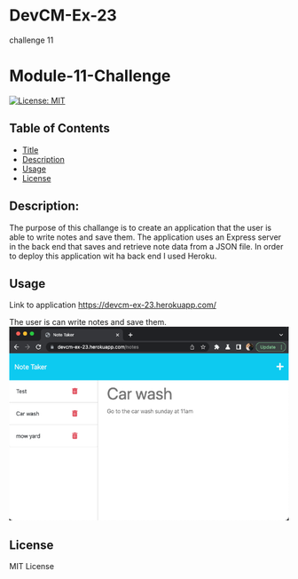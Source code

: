 # DevCM-Ex-23
challenge 11
# Module-11-Challenge

[![License: MIT](https://img.shields.io/badge/License-MIT-yellow.svg)](https://opensource.org/licenses/MIT)

  ## Table of Contents
  - [Title](#title)
  - [Description](#description)
  - [Usage](#usage)
  - [License](#license)
  
  ## Description:
  The purpose of this challange is to create an application that the user is able to write notes and save them. The application uses an Express server in the back end that saves and retrieve note data from a JSON file. In order to deploy this application wit ha back end I used Heroku.
  
  ##

  ## Usage
  Link to application
  https://devcm-ex-23.herokuapp.com/

  The user is can write notes and save them. 
  ![screenshot](./public/assets/Images/Screenshot%202023-02-03%20at%202.45.43%20PM.jpg)

  
  ## License
  MIT License
